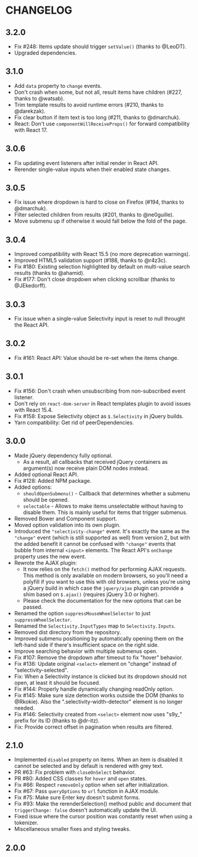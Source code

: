 # CHANGELOG

## 3.2.0

-   Fix #248: Items update should trigger `setValue()` (thanks to @LeoDT).
-   Upgraded dependencies.

## 3.1.0

-   Add `data` property to `change` events.
-   Don't crash when some, but not all, result items have children (#227, thanks to @watsab).
-   Trim template results to avoid runtime errors (#210, thanks to @darekzak).
-   Fix clear button if item text is too long (#211, thanks to @dmarchuk).
-   React: Don't use `componentWillReceiveProps()` for forward compatibility with React 17.

## 3.0.6

-   Fix updating event listeners after initial render in React API.
-   Rerender single-value inputs when their enabled state changes.

## 3.0.5

-   Fix issue where dropdown is hard to close on Firefox (#194, thanks to @dmarchuk).
-   Filter selected children from results (#201, thanks to @ne0guille).
-   Move submenu up if otherwise it would fall below the fold of the page.

## 3.0.4

-   Improved compatibility with React 15.5 (no more deprecation warnings).
-   Improved HTML5 validation support (#188, thanks to @r4z3c).
-   Fix #180: Existing selection highlighted by default on multi-value search results (thanks to
    @ahamid).
-   Fix #177: Don't close dropdown when clicking scrollbar (thanks to @JEkedorff).

## 3.0.3

-   Fix issue when a single-value Selectivity input is reset to null throught the React API.

## 3.0.2

-   Fix #161: React API: Value should be re-set when the items change.

## 3.0.1

-   Fix #156: Don't crash when unsubscribing from non-subscribed event listener.
-   Don't rely on `react-dom-server` in React templates plugin to avoid issues with React 15.4.
-   Fix #158: Expose Selectivity object as `$.Selectivity` in jQuery builds.
-   Yarn compatibility: Get rid of peerDependencies.

## 3.0.0

-   Made jQuery dependency fully optional.
    -   As a result, all callbacks that received jQuery containers as argument(s) now receive plain
        DOM nodes instead.
-   Added optional React API.
-   Fix #128: Added NPM package.
-   Added options:
    -   `shouldOpenSubmenu()` - Callback that determines whether a submenu should be opened.
    -   `selectable` - Allows to make items unselectable without having to disable them. This is
        mainly useful for items that trigger submenus.
-   Removed Bower and Component support.
-   Moved option validation into its own plugin.
-   Introduced the `"selectivity-change"` event. It's exactly the same as the `"change"` event
    (which is still supported as well) from version 2, but with the added benefit it cannot be
    confused with `"change"` events that bubble from internal `<input>` elements. The React API's
    `onChange` property uses the new event.
-   Rewrote the AJAX plugin:
    -   It now relies on the `fetch()` method for performing AJAX requests. This method is only
        available on modern browsers, so you'll need a polyfill if you want to use this with old
        browsers, unless you're using a jQuery build in which case the `jquery/ajax` plugin can
        provide a shim based on `$.ajax()` (requires jQuery 3.0 or higher).
    -   Please check the documentation for the new options that can be passed.
-   Renamed the option `suppressMouseWheelSelector` to just `suppressWheelSelector`.
-   Renamed the `Selectivity.InputTypes` map to `Selectivity.Inputs`.
-   Removed dist directory from the repository.
-   Improved submenu positioning by automatically opening them on the left-hand side if there's
    insufficient space on the right side.
-   Improve searching behavior with multiple submenus open.
-   Fix #107: Remove the dropdown after timeout to fix "hover" behavior.
-   Fix #136: Update original `<select>` element on "change" instead of "selectivity-selected".
-   Fix: When a Selectivity instance is clicked but its dropdown should not open, at least it should
    be focused.
-   Fix #144: Properly handle dynamically changing readOnly option.
-   Fix #145: Make sure size detection works outside the DOM (thanks to @Rkokie). Also the
    ".selectivity-width-detector" element is no longer needed.
-   Fix #146: Selectivity created from `<select>` element now uses "s9y\_" prefix for its ID (thanks
    to @dr-itz).
-   Fix: Provide correct offset in pagination when results are filtered.

## 2.1.0

-   Implemented `disabled` property on items. When an item is disabled it cannot be selected and by
    default is rendered with grey text.
-   PR #63: Fix problem with `closeOnSelect` behavior.
-   PR #80: Added CSS classes for `hover` and `open` states.
-   Fix #66: Respect `removeOnly` option when set after initialization.
-   Fix #67: Pass `queryOptions` to `url` function in AJAX module.
-   Fix #75: Make sure Enter key doesn't submit forms.
-   Fix #93: Make the rerenderSelection() method public and document that `triggerChange: false`
    doesn't automatically update the UI.
-   Fixed issue where the cursor position was constantly reset when using a tokenizer.
-   Miscellaneous smaller fixes and styling tweaks.

## 2.0.0
